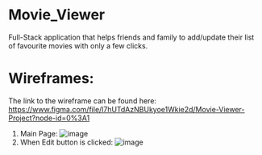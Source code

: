 # Movie_Viewer
Full-Stack application that helps friends and family to add/update their list of favourite movies with only a few clicks.

# Wireframes:
The link to the wireframe can be found here: https://www.figma.com/file/l7hUTdAzNBUkyoe1Wkie2d/Movie-Viewer-Project?node-id=0%3A1
1. Main Page: 
![image](https://user-images.githubusercontent.com/95199209/191581073-664ca4f1-67b4-404f-bd53-5e45b84d9368.png)
2. When Edit button is clicked: 
![image](https://user-images.githubusercontent.com/95199209/191581128-fbd8a99d-8595-43a6-948c-2da830898850.png)
